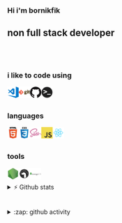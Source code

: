 ### Hi i'm bornikfik

## non full stack developer

<br />
<br />

### i like to code using

<img align="left" alt="Visual Studio Code" width="26px" src="https://raw.githubusercontent.com/github/explore/80688e429a7d4ef2fca1e82350fe8e3517d3494d/topics/visual-studio-code/visual-studio-code.png" />
<img align="left" alt="Git" width="26px" src="https://raw.githubusercontent.com/github/explore/80688e429a7d4ef2fca1e82350fe8e3517d3494d/topics/git/git.png" />
<img align="left" alt="GitHub" width="26px" src="https://raw.githubusercontent.com/github/explore/78df643247d429f6cc873026c0622819ad797942/topics/github/github.png" />
<img align="left" alt="Terminal" width="26px" src="https://raw.githubusercontent.com/github/explore/80688e429a7d4ef2fca1e82350fe8e3517d3494d/topics/terminal/terminal.png" />

<br />
<br />

### languages
<img align="left" alt="HTML5" width="26px" src="https://raw.githubusercontent.com/github/explore/80688e429a7d4ef2fca1e82350fe8e3517d3494d/topics/html/html.png" />
<img align="left" alt="CSS3" width="26px" src="https://raw.githubusercontent.com/github/explore/80688e429a7d4ef2fca1e82350fe8e3517d3494d/topics/css/css.png" />
<img align="left" alt="Sass" width="26px" src="https://raw.githubusercontent.com/github/explore/80688e429a7d4ef2fca1e82350fe8e3517d3494d/topics/sass/sass.png" />
<img align="left" alt="JavaScript" width="26px" src="https://raw.githubusercontent.com/github/explore/80688e429a7d4ef2fca1e82350fe8e3517d3494d/topics/javascript/javascript.png" />
<img align="left" alt="React" width="26px" src="https://raw.githubusercontent.com/github/explore/80688e429a7d4ef2fca1e82350fe8e3517d3494d/topics/react/react.png" />

<br />
<br />

### tools
<img align="left" alt="Node.js" width="26px" src="https://raw.githubusercontent.com/github/explore/80688e429a7d4ef2fca1e82350fe8e3517d3494d/topics/nodejs/nodejs.png" />
<img align="left" alt="Deno" width="26px" src="https://raw.githubusercontent.com/github/explore/361e2821e2dea67711cde99c9c40ed357061cf27/topics/deno/deno.png" />
<img align="left" alt="MongoDB" width="26px" src="https://raw.githubusercontent.com/github/explore/80688e429a7d4ef2fca1e82350fe8e3517d3494d/topics/mongodb/mongodb.png" />


<br />
<br />

<details>
<summary>⚡ Github stats</summary>

<img align="left" alt="my github stats" src="https://github-readme-stats-codestackr.vercel.app/api?username=bornikfik&show_icons=true&hide_border=true" />
</details>

<br />
<br />

<details>
    <summary>:zap: github activity</summary>

    <!--START_SECTION:activity-->
1. 🗣 Commented on [#14](https://github.com/2tacey/exeter-selfbot-source-code/issues/14) in [2tacey/exeter-selfbot-source-code](https://github.com/2tacey/exeter-selfbot-source-code)
2. 🗣 Commented on [#8](https://github.com/2tacey/exeter-selfbot-source-code/issues/8) in [2tacey/exeter-selfbot-source-code](https://github.com/2tacey/exeter-selfbot-source-code)
3. 💪 Opened PR [#14](https://github.com/2tacey/exeter-selfbot-source-code/pull/14) in [2tacey/exeter-selfbot-source-code](https://github.com/2tacey/exeter-selfbot-source-code)
4. ❗️ Opened issue [#22168](https://github.com/atom/atom/issues/22168) in [atom/atom](https://github.com/atom/atom)
5. 🗣 Commented on [#6](https://github.com/lunaboards-dev/Zorya-NEO/issues/6) in [lunaboards-dev/Zorya-NEO](https://github.com/lunaboards-dev/Zorya-NEO)
    <!--END_SECTION:activity-->
</details>